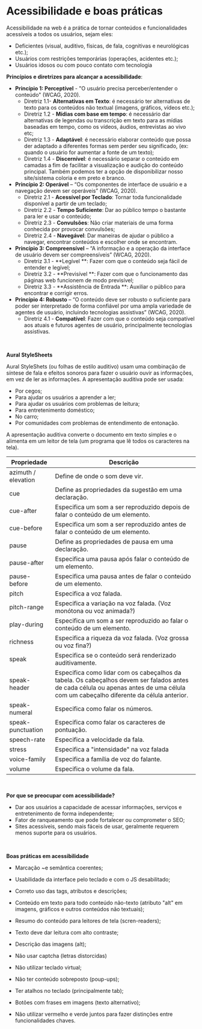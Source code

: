 # **Acessibilidade e boas práticas**

Acessibilidade na web é a prática de tornar conteúdos e funcionalidades acessíveis a todos os usuários, sejam eles:

- Deficientes (visual, auditivo, físicas, de fala, cognitivas e neurológicas etc.);
- Usuários com restrições temporárias (operações, acidentes etc.);
- Usuários idosos ou com pouco contato com tecnologia

**Princípios e diretrizes para alcançar a acessibilidade**:

- **Princípio 1: Perceptível** - "O usuário precisa perceber/entender o conteúdo"  (WCAG, 2020).
  - Diretriz 1.1-  **Alternativas em Texto**: é necessário ter alternativas de texto para os conteúdos não textual (imagens, gráficos, vídeos etc.);
  - Diretriz 1.2 - **Mídias com base em tempo**: é necessário dar alternativas de legendas ou transcrição em texto para as mídias baseadas em tempo, como os vídeos, áudios, entrevistas ao vivo etc;
  - Diretriz 1.3 - **Adaptável**: é necessário elaborar conteúdo que possa der adaptado a diferentes formas sem perder seu significado, (ex: quando o usuário for aumentar a fonte de um texto);
  - Diretriz 1.4 - **Discernível**: é necessário separar o conteúdo em camadas a fim de facilitar a visualização e audição do conteúdo principal. Também podemos ter a opção de disponibilizar nosso site/sistema coloria e em preto e branco.
- **Princípio 2: Operável** – “Os componentes de interface de usuário e a navegação devem ser operáveis” (WCAG, 2020).
  - Diretriz 2.1 - **Acessível por Teclado**: Tornar toda funcionalidade disponível a partir de um teclado;
  - Diretriz 2.2 - **Tempo Suficiente**: Dar ao público tempo o bastante para ler e usar o conteúdo;
  - Diretriz 2.3 - **Convulsões**: Não criar materiais de uma forma conhecida por provocar convulsões;
  - Diretriz 2.4 - **Navegável**: Dar maneiras de ajudar o público a navegar, encontrar conteúdos e escolher onde se encontram.
- **Princípio 3: Compreensível** – “A informação e a operação da interface de usuário devem ser compreensíveis” (WCAG, 2020).
  - Diretriz 3.1 - **Legível **: Fazer com que o conteúdo seja fácil de entender e legível;
  - Diretriz 3.2 - **Previsível **: Fazer com que o funcionamento das páginas web funcionem de modo previsível;
  - Diretriz 3.3 - **Assistência de Entrada **: Auxiliar o público para encontrar e corrigir erros.
- **Princípio 4: Robusto** – “O conteúdo deve ser robusto o suficiente para poder ser interpretado de forma confiável por uma ampla variedade de agentes de usuário, incluindo tecnologias assistivas” (WCAG, 2020).
  - Diretriz 4.1 - **Compatível**: Fazer com que o conteúdo seja compatível aos atuais e futuros agentes de usuário, principalmente tecnologias assistivas. 

<br>

**Aural StyleSheets**

Aural StyleShets (ou folhas de estilo auditivo) usam uma combinação de síntese de fala e efeitos sonoros para fazer o usuário ouvir as informações, em vez de ler as informações. A apresentação auditiva pode ser usada:

- Por cegos;
- Para ajudar os usuários a aprender a ler;
- Para ajudar os usuários com problemas de leitura;
- Para entretenimento doméstico;
- No carro;
- Por comunidades com problemas de entendimento de entonação.

A apresentação auditiva converte o documento em texto simples e o alimenta em um leitor de tela (um programa que lê todos os caracteres na tela).

| Propriedade         | Descrição                                                    |
| ------------------- | ------------------------------------------------------------ |
| azimuth / elevation | Define de onde o som deve vir.                               |
| cue                 | Define as propriedades da sugestão em uma declaração.        |
| cue-after           | Especifica um som a ser reproduzido depois de falar o conteúdo de um elemento. |
| cue-before          | Especifica um som a ser reproduzido antes de falar o conteúdo de um elemento. |
| pause               | Define as propriedades de pausa em uma declaração.           |
| pause-after         | Especifica uma pausa após falar o conteúdo de um elemento.   |
| pause-before        | Especifica uma pausa antes de falar o conteúdo de um elemento. |
| pitch               | Especifica a voz falada.                                     |
| pitch-range         | Especifica a variação na voz falada. (Voz monótona ou voz animada?) |
| play-during         | Especifica um som a ser reproduzido ao falar o conteúdo de um elemento. |
| richness            | Especifica a riqueza da voz falada. (Voz grossa ou voz fina?) |
| speak               | Especifica se o conteúdo será renderizado auditivamente.     |
| speak-header        | Especifica como lidar com os cabeçalhos da tabela. Os cabeçalhos devem ser falados antes de cada célula ou apenas antes de uma célula com um cabeçalho diferente da célula anterior. |
| speak-numeral       | Especifica como falar os números.                            |
| speak-punctuation   | Especifica como falar os caracteres de pontuação.            |
| speech-rate         | Especifica a velocidade da fala.                             |
| stress              | Especifica a "intensidade" na voz falada                     |
| voice-family        | Especifica a família de voz do falante.                      |
| volume              | Especifica o volume da fala.                                 |

<br>

**Por que se preocupar com acessibilidade?**

- Dar aos usuários a capacidade de acessar informações, serviços e entretenimento de forma independente;
- Fator de ranqueamento que pode fortalecer ou comprometer o SEO;
- Sites acessíveis, sendo mais fáceis de usar, geralmente requerem menos suporte para os usuários.

<br>

**Boas práticas em acessibilidade**

- Marcação ~e semântica coerentes;
- Usabilidade da interface pelo teclado e com o JS desabilitado;
- Correto uso das tags, atributos e descrições;
- Conteúdo em texto para todo conteúdo não-texto (atributo "alt" em imagens, gráficos e outros conteúdos não textuais);
- Resumo do conteúdo para leitores de tela (scren-readers);
- Texto deve dar leitura com alto contraste;

- Descrição das imagens (alt);
- Não usar captcha (letras distorcidas)
- Não utilizar teclado virtual;
- Não ter conteúdo sobreposto (poup-ups);
- Ter atalhos no teclado (principalmente tab);
- Botões com frases em imagens (texto alternativo);
- Não utilizar vermelho e verde juntos para fazer distinções entre funcionalidades chaves. 

